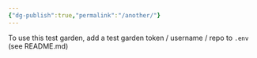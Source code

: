 ```yaml
---
{"dg-publish":true,"permalink":"/another/"}
---
```


To use this test garden, add a test garden token / username / repo to `.env` (see README.md)